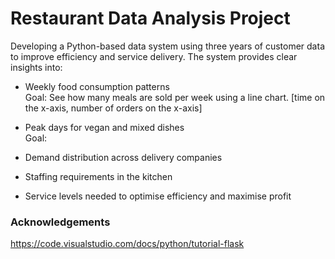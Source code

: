 # Restaurant Data Analysis Project

Developing a Python-based data system using three years of customer data to improve efficiency and service delivery. The system provides clear insights into:

* Weekly food consumption patterns <br>
  Goal: See how many meals are sold per week using a line chart. [time on the x-axis, number of orders on the x-axis]

* Peak days for vegan and mixed dishes <br>
  Goal: 

* Demand distribution across delivery companies

* Staffing requirements in the kitchen

* Service levels needed to optimise efficiency and maximise profit

### Acknowledgements
https://code.visualstudio.com/docs/python/tutorial-flask
